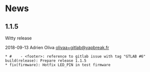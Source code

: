 # News


## 1.1.5

Witty release

2018-09-13	Adrien Oliva <olivaa+gitlab@yapbreak.fr>

	* #    - <footer>: reference to gitlab issue with tag "GTLAB #6" build(release): Prepare release 1.1.5
	* fix(firmware): Hotfix LED_PIN in test firmware
